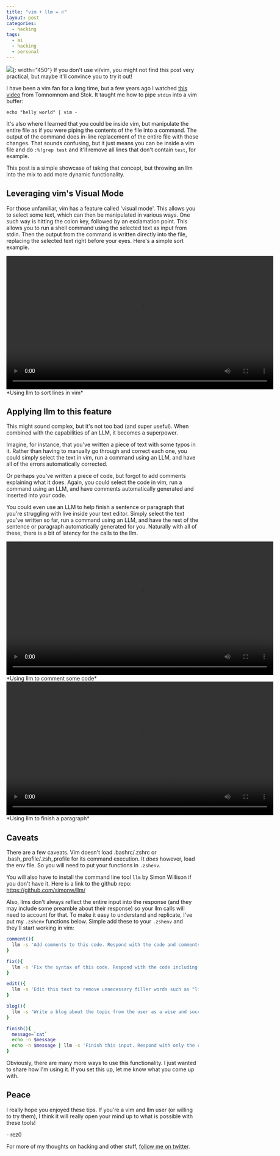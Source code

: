 ```yaml
---
title: "vim + llm = 🔥"
layout: post
categories:
  - hacking
tags:
  - ai
  - hacking
  - personal
---
```


![](https://i.imgur.com/C6uGNdw.png){: width="450"}
If you don't use vi/vim, you might not find this post very practical, but maybe it'll convince you to try it out! 

I have been a vim fan for a long time, but a few years ago I watched [this video](https://www.youtube.com/watch?v=l8iXMgk2nnY) from Tomnomnom and Stok. It taught me how to pipe `stdin` into a vim buffer:
```
echo "helly world" | vim -
``` 

It's also where I learned that you could be inside vim, but manipulate the entire file as if you were piping the contents of the file into a command. The output of the command does in-line replacement of the entire file with those changes. That sounds confusing, but it just means you can be inside a vim file and do `:%!grep test` and it'll remove all lines that don't contain `test`, for example.

This post is a simple showcase of taking that concept, but throwing an llm into the mix to add more dynamic functionality.

## Leveraging vim's Visual Mode

For those unfamiliar, vim has a feature called 'visual mode'. This allows you to select some text, which can then be manipulated in various ways. One such way is hitting the colon key, followed by an exclamation point. This allows you to run a shell command using the selected text as input from stdin. Then the output from the command is written directly into the file, replacing the selected text right before your eyes. Here's a simple sort example.

<video width="700" controls>
  <source src="/assets/vimvisualexample.mov" type="video/mp4">
  Your browser does not support the video tag.
</video>
*Using llm to sort lines in vim*


## Applying llm to this feature

This might sound complex, but it's not too bad (and super useful). When combined with the capabilities of an LLM, it becomes a superpower.

Imagine, for instance, that you've written a piece of text with some typos in it. Rather than having to manually go through and correct each one, you could simply select the text in vim, run a command using an LLM, and have all of the errors automatically corrected.

Or perhaps you've written a piece of code, but forgot to add comments explaining what it does. Again, you could select the code in vim, run a command using an LLM, and have comments automatically generated and inserted into your code.

You could even use an LLM to help finish a sentence or paragraph that you're struggling with live inside your text editor. Simply select the text you've written so far, run a command using an LLM, and have the rest of the sentence or paragraph automatically generated for you. Naturally with all of these, there is a bit of latency for the calls to the llm.

<video width="700" controls>
    <source src="/assets/vimcomment.mov" type="video/mp4">
    Your browser does not support the video tag.
</video>
*Using llm to comment some code*

<video width="700" controls>
    <source src="/assets/vimfinish.mov" type="video/mp4">
    Your browser does not support the video tag.
</video>
*Using llm to finish a paragraph*

## Caveats

There are a few caveats. Vim doesn't load .bashrc/.zshrc or .bash_profile/.zsh_profile for its command execution. It _does_ however, load the env file. So you will need to put your functions in `.zshenv`. 

You will also have to install the command line tool `llm` by Simon Willison if you don't have it. Here is a link to the github repo: https://github.com/simonw/llm/

Also, llms don't always reflect the entire input into the response (and they may include some preamble about their response) so your llm calls will need to account for that. To make it easy to understand and replicate, I've put my `.zshenv` functions below. Simple add these to your `.zshenv` and they'll start working in vim:

```bash
comment(){
  llm -s 'Add comments to this code. Respond with the code and comments. Do not alter the functional aspect of the code, but still return it. Be sure and include the code in the response. Do not respond in a markdown code block. Just respond with the code and comments. Do not preamble or say anything before or after the code. for example: If the user sent "print(1)\nprint(2)", you would reply "# Prints 1\nprint(1)\n# Prints 2\nprint(2)"' - o temperature .2
}
```
```bash
fix(){
  llm -s 'Fix the syntax of this code. Respond with the code including any fixes. Do not alter the functional aspect of the code, but simply fix it and respond with all of it. Do not respond in a markdown code block. Just respond with the code. Do not preamble or say anything before or after the code. for example: If the user sent "print(1", you would simply reply "print(1)"' -o temperature .2
}
```
```bash
edit(){
  llm -s 'Edit this text to remove unnecessary filler words such as "like", "you know", and unimportant adverbs. Respond with the edited text only. Do not alter the speaking style or primary content.' -o temperature .1
}
```
```bash
blog(){
  llm -s 'Write a blog about the topic from the user as a wise and succinct writer such as Paul Graham or Tyler Cowen, but only use high school term paper vocabulary or lower.' -o temperature .4 -o presence_penalty .2 -m  gpt-4
}
```
```bash
finish(){
  message=`cat`
  echo -n $message
  echo -n $message | llm -s 'Finish this input. Respond with only the completion text. Do not respond with the input. Do not preamble or say anything before or after the completion. For example: If the user sent "The sky  is", you would simply reply " blue." If the input is code, write quality code that is syntactically correct. If the input is text, respond as a wise, succinct writer such as Paul Graham or Tyler Cowen, but only use high   school term paper vocabulary or lower.' -o temperature .4 -o presence_penalty .2 -m gpt-4
}
```

Obviously, there are many more ways to use this functionality. I just wanted to share how I'm using it. If you set this up, let me know what you come up with.

## Peace

I really hope you enjoyed these tips. If you're a vim and llm user (or willing to try them), I think it will really open your mind up to what is possible with these tools!

\- rez0

For more of my thoughts on hacking and other stuff, [follow me on twitter](https://twitter.com/rez0__). 

<meta name="twitter:card" content="summary_large_image" />
<meta name="twitter:site" content="@rez0__" />
<meta name="twitter:creator" content="@rez0__" />
<meta property="og:url" content="https://rez0.blog/personal/2023/09/18/vim-llm-hacks.html" />
<meta property="og:title" content="vim + llm = 🔥" />
<meta property="og:description" content="Using vim's visual mode with the llm tool for fun and profit" />
<meta property="og:image" content="https://i.imgur.com/C6uGNdw.png" />
